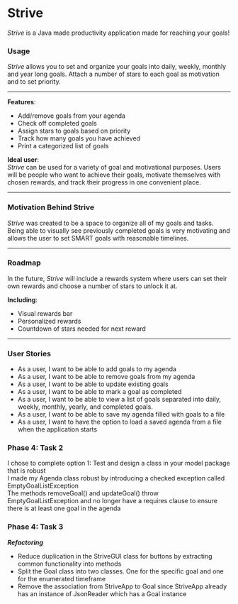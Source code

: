 # Strive
*Strive* is a Java made productivity application made for reaching your goals!

### Usage
 *Strive* allows you to set and organize your goals into daily, weekly, monthly and year long goals. Attach a number of stars to each goal as motivation and to set priority.
***
**Features**:
- Add/remove goals from your agenda
- Check off completed goals
- Assign stars to goals based on priority
- Track how many goals you have achieved
- Print a categorized list of goals


**Ideal user**:  
*Strive* can be used for a variety of goal and motivational purposes. Users will be people who want to achieve their goals, motivate themselves with chosen rewards, and track their progress in one convenient place.
***
### Motivation Behind Strive
*Strive* was created to be a space to organize all of my goals and tasks. Being able to visually see previously completed goals is very motivating and allows the user to set SMART goals with reasonable timelines.
***
### Roadmap
In the future, *Strive* will include a rewards system where users can set their own rewards and choose a number of stars to unlock it at.  

**Including**:  
- Visual rewards bar  
- Personalized rewards
- Countdown of stars needed for next reward
***

### User Stories   
 
- As a user, I want to be able to add goals to my agenda
- As a user, I want to be able to remove goals from my agenda
- As a user, I want to be able to update existing goals
- As a user, I want to be able to mark a goal as completed
- As a user, I want to be able to view a list of goals separated into daily, weekly, monthly, yearly, and completed goals.
- As a user, I want to be able to save my agenda filled with goals to a file
- As a user,  I want to have the option to load a saved agenda from a file when the application starts

### Phase 4: Task 2
I chose to complete option 1: Test and design a class in your model package that is robust <br>
I made my Agenda class robust by introducing a checked exception called EmptyGoalListException <br>
The methods removeGoal() and updateGoal() throw EmptyGoalListException and no  longer have a requires clause to ensure there is at least one goal in the agenda

### Phase 4: Task 3
***Refactoring***

- Reduce duplication in the StriveGUI class for buttons by extracting common functionality into methods
- Split the Goal class into two classes. One for the specific goal and one for the enumerated timeframe
- Remove the association from StriveApp to Goal since StriveApp already has an instance of JsonReader which has a Goal instance 

